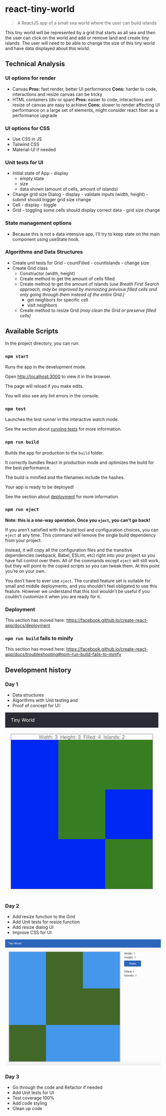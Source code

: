 # react-tiny-world

> A ReactJS app of a small sea world where the user can build islands

This tiny world will be represented by a grid that starts as all sea and then the user can click on the world and add or remove land and create tiny islands. The user will need to be able to change the size of this tiny world and have data displayed about this world.

## Technical Analysis

### UI options for render

- Canvas
  **Pros:** fast render, better UI performance
  **Cons:** harder to code, interactions and resize canvas can be tricky
- HTML containers (div or span)
  **Pros:** easier to code, interactions and resize of canvas are easy to achieve
  **Cons:** slower to render affecting UI performance on a large set of elements, might consider react fiber as a performance upgrade

### UI options for CSS

- Use CSS in JS
- Tailwind CSS
- Material-UI if needed

### Unit tests for UI

- Initial state of App - display
  - empty state
  - size
  - data shown (amount of cells, amount of islands)
- Change grid size Dialog - display - validate inputs (width, height) - submit should trigger grid size change
- Cell - display - toggle
- Grid - toggling some cells should display correct data - grid size change

### State management options

- Because this is not a data intensive app, I'll try to keep state on the main component using useState hook.

### Algorithms and Data Structures

- Create unit tests for Grid - countFilled - countIslands - change size
- Create Grid class
  - Constructor (width, height)
  - Create method to get the amount of cells filled
  - Create method to get the amount of islands (_use Breath First Search approach, may be improved by memoizing previous filled cells and only going through them instead of the entire Grid.)_
    - get neighbors for specific cell
    - visit neighbors
  - Create method to resize Grid _(may clean the Grid or preserve filled cells)_

## Available Scripts

In the project directory, you can run:

### `npm start`

Runs the app in the development mode.<br />

Open [http://localhost:3000](http://localhost:3000) to view it in the browser.

The page will reload if you make edits.<br />

You will also see any lint errors in the console.

### `npm test`

Launches the test runner in the interactive watch mode.<br />

See the section about [running tests](https://facebook.github.io/create-react-app/docs/running-tests) for more information.

### `npm run build`

Builds the app for production to the `build` folder.<br />

It correctly bundles React in production mode and optimizes the build for the best performance.

The build is minified and the filenames include the hashes.<br />

Your app is ready to be deployed!

See the section about [deployment](https://facebook.github.io/create-react-app/docs/deployment) for more information.

### `npm run eject`

**Note: this is a one-way operation. Once you `eject`, you can’t go back!**

If you aren’t satisfied with the build tool and configuration choices, you can `eject` at any time. This command will remove the single build dependency from your project.

Instead, it will copy all the configuration files and the transitive dependencies (webpack, Babel, ESLint, etc) right into your project so you have full control over them. All of the commands except `eject` will still work, but they will point to the copied scripts so you can tweak them. At this point you’re on your own.

You don’t have to ever use `eject`. The curated feature set is suitable for small and middle deployments, and you shouldn’t feel obligated to use this feature. However we understand that this tool wouldn’t be useful if you couldn’t customize it when you are ready for it.

### Deployment

This section has moved here: https://facebook.github.io/create-react-app/docs/deployment

### `npm run build` fails to minify

This section has moved here: https://facebook.github.io/create-react-app/docs/troubleshooting#npm-run-build-fails-to-minify

## Development history

### Day 1

- Data structures
- Algorithms with Unit testing and
- Proof of concept for UI:

![First Iteration](/public/proof-of-concept-ui.png)

### Day 2

- Add resize function to the Grid
- Add Unit tests for resize function
- Add resize dialog UI
- Improve CSS for UI

![Second Iteration](/public/ui-2.png)

### Day 3

- Go through the code and Refactor if needed
- Add Unit tests for UI
- Test coverage 100%
- Add code styling
- Clean up code
